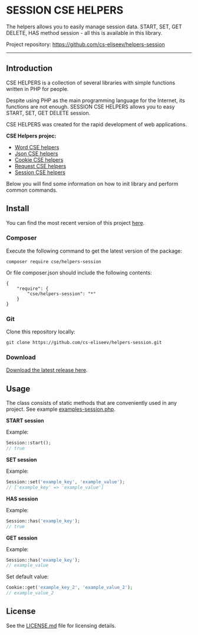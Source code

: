 SESSION CSE HELPERS
=======

The helpers allows you to easily manage session data. START, SET, GET DELETE, HAS method session - all this is available in this library.

Project repository: https://github.com/cs-eliseev/helpers-session

***


## Introduction

CSE HELPERS is a collection of several libraries with simple functions written in PHP for people.

Despite using PHP as the main programming language for the Internet, its functions are not enough. SESSION CSE HELPERS allows you to easy START, SET, GET DELETE session.

CSE HELPERS was created for the rapid development of web applications.

**CSE Helpers projec:**
* [Word CSE helpers](https://github.com/cs-eliseev/helpers-word)
* [Json CSE helpers](https://github.com/cs-eliseev/helpers-json)
* [Cookie CSE helpers](https://github.com/cs-eliseev/helpers-cookie)
* [Request CSE helpers](https://github.com/cs-eliseev/helpers-request)
* [Session CSE helpers](https://github.com/cs-eliseev/helpers-session)

Below you will find some information on how to init library and perform common commands.


## Install

You can find the most recent version of this project [here](https://github.com/cs-eliseev/helpers-session).

### Composer

Execute the following command to get the latest version of the package:
```shell
composer require cse/helpers-session
```

Or file composer.json should include the following contents:
```
{
    "require": {
        "cse/helpers-session": "*"
    }
}
```

### Git

Clone this repository locally:
```shell
git clone https://github.com/cs-eliseev/helpers-session.git
```

### Download

[Download the latest release here](https://github.com/cs-eliseev/helpers-session/archive/master.zip).

## Usage

The class consists of static methods that are conveniently used in any project. See example [examples-session.php](https://github.com/cs-eliseev/helpers-session/blob/master/examples/examples-session.php).

**START session**

Example:
```php
Session::start();
// true
```

**SET session**

Example:
```php
Session::set('example_key', 'example_value');
// ['example_key' => 'example_value']
```

**HAS session**

Example:
```php
Session::has('example_key');
// true
```

**GET session**

Example:
```php
Session::has('example_key');
// example_value
```

Set default value:
```php
Cookie::get('example_key_2', 'example_value_2');
// example_value_2
```

## License

See the [LICENSE.md](https://github.com/cs-session/helpers-session/blob/master/LICENSE.md) file for licensing details.
